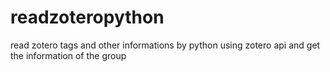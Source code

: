 # readzoteropython
read zotero tags and other informations by python
using zotero api and get the information of the group
